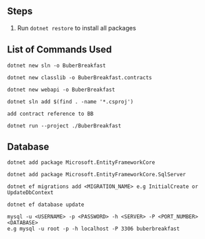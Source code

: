  ## Steps
 1. Run `dotnet restore` to install all packages
 
 ## List of Commands Used
 ```
 dotnet new sln -o BuberBreakfast 
 
 dotnet new classlib -o BuberBreakfast.contracts
 
 dotnet new webapi -o BuberBreakfast

 dotnet sln add $(find . -name '*.csproj')

 add contract reference to BB

 dotnet run --project ./BuberBreakfast
 ```


 ## Database   
```
dotnet add package Microsoft.EntityFrameworkCore

dotnet add package Microsoft.EntityFrameworkCore.SqlServer

dotnet ef migrations add <MIGRATION_NAME> e.g InitialCreate or UpdateDbContext

dotnet ef database update

mysql -u <USERNAME> -p <PASSWORD> -h <SERVER> -P <PORT_NUMBER> <DATABASE>
e.g mysql -u root -p -h localhost -P 3306 buberbreakfast
```